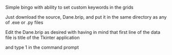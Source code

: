Simple bingo with ability to set custom keywords in the grids

Just download the source, Dane.brip, and put it in the same directory as any of .exe or .py files

Edit the Dane.brip as desired with having in mind that first line of the data file is title of the Tkinter application

and type 1 in the command prompt
